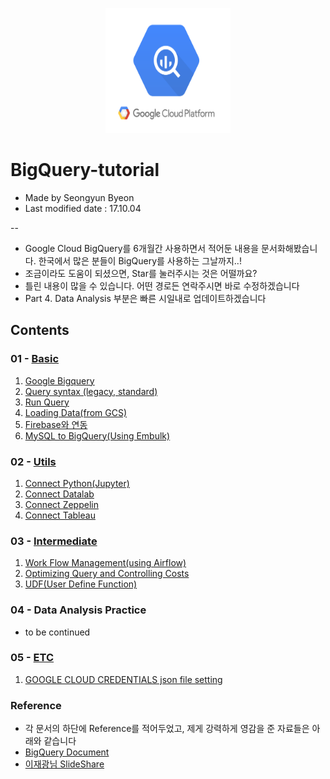 <p align="center">
<img src="./tutorials/images/000_bigquery_logo.png" width="200" height="200">
</p>

# BigQuery-tutorial 
- Made by Seongyun Byeon
- Last modified date : 17.10.04

--
- Google Cloud BigQuery를 6개월간 사용하면서 적어둔 내용을 문서화해봤습니다. 한국에서 많은 분들이 BigQuery를 사용하는 그날까지..!
- 조금이라도 도움이 되셨으면, Star를 눌러주시는 것은 어떨까요?
- 틀린 내용이 많을 수 있습니다. 어떤 경로든 연락주시면 바로 수정하겠습니다
- Part 4. Data Analysis 부분은 빠른 시일내로 업데이트하겠습니다

## Contents

### 01 - [Basic](https://github.com/zzsza/bigquery-tutorial/tree/master/tutorials/01-Basic)
01. [Google Bigquery](https://github.com/zzsza/bigquery-tutorial/blob/master/tutorials/01-Basic/01.%20Google%20BigQuery.ipynb)
02. [Query syntax (legacy, standard)](https://github.com/zzsza/bigquery-tutorial/blob/master/tutorials/01-Basic/02.%20Query%20syntax%20(legacy%2C%20standard).ipynb)
03. [Run Query](https://github.com/zzsza/bigquery-tutorial/blob/master/tutorials/01-Basic/03.%20Run%20Query.ipynb)
04. [Loading Data(from GCS)](https://github.com/zzsza/bigquery-tutorial/blob/master/tutorials/01-Basic/04.%20Loading%20data(from%20GCS).ipynb)
05. [Firebase와 연동](https://github.com/zzsza/bigquery-tutorial/blob/master/tutorials/01-Basic/05.%20Firebase와%20연동.ipynb)
06. [MySQL to BigQuery(Using Embulk)](https://github.com/zzsza/bigquery-tutorial/blob/master/tutorials/01-Basic/06.%20MySQL_to_BigQuery(Using_Embulk).ipynb)

### 02 - [Utils](https://github.com/zzsza/bigquery-tutorial/tree/master/tutorials/02-Utils)
01. [Connect Python(Jupyter)](https://github.com/zzsza/bigquery-tutorial/blob/master/tutorials/02-Utils/01.%20Connect%20Python(Jupyter).ipynb)
02. [Connect Datalab](https://github.com/zzsza/bigquery-tutorial/blob/master/tutorials/02-Utils/02.%20Connect%20Datalab.ipynb)
03. [Connect Zeppelin](https://github.com/zzsza/bigquery-tutorial/blob/master/tutorials/02-Utils/03.%20Connect%20Zeppelin.ipynb)
04. [Connect Tableau](https://github.com/zzsza/bigquery-tutorial/blob/master/tutorials/02-Utils/04.%20Connect%20Tableau.ipynb)

### 03 - [Intermediate](https://github.com/zzsza/bigquery-tutorial/tree/master/tutorials/03-Intermediate)
01. [Work Flow Management(using Airflow)](https://github.com/zzsza/bigquery-tutorial/blob/master/tutorials/03-Intermediate/01.%20Work_Flow_Management(using_Airflow).ipynb)
02. [Optimizing Query and Controlling Costs](https://github.com/zzsza/bigquery-tutorial/blob/master/tutorials/03-Intermediate/02.%20Optimizing_Query_and_Controlling_Costs.ipynb)
03. [UDF(User Define Function)](https://github.com/zzsza/bigquery-tutorial/blob/master/tutorials/03-Intermediate/03.%20UDF(User_Define_Function).ipynb)

### 04 - Data Analysis Practice
- to be continued

### 05 - [ETC](https://github.com/zzsza/bigquery-tutorial/tree/master/tutorials/05-ETC)
01. [GOOGLE CLOUD CREDENTIALS json file setting](https://github.com/zzsza/bigquery-tutorial/blob/master/tutorials/05-ETC/01.%20GOOGLE_CLOUD_CRENDENTIALS_json_file_setting.ipynb)

### Reference
- 각 문서의 하단에 Reference를 적어두었고, 제게 강력하게 영감을 준 자료들은 아래와 같습니다
- [BigQuery Document](https://cloud.google.com/bigquery/docs/)
- [이재광님 SlideShare](https://www.slideshare.net/openstacks/bigquery-20170215-t?qid=e96e19e5-b111-4bdc-a22d-142a99cb8269&v=&b=&from_search=3)


